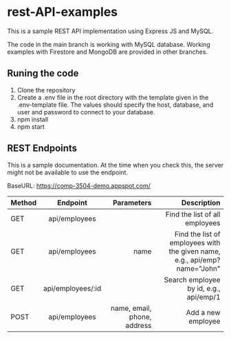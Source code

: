 # rest-API-examples

This is a sample REST API implementation using Express JS and MySQL.

The code in the main branch is working with MySQL database. Working examples with Firestore and MongoDB are provided in other branches.


## Runing the code

1. Clone the repository 
2. Create a .env file in the root directory with the template given in the .env-template file. The values should specify the host, database, and user and password to connect to your database.
3. npm install
4. npm start


## REST Endpoints
This is a sample documentation. At the time when you check this, the server might not be available to use the endpoint.

BaseURL: https://comp-3504-demo.appspot.com/

| Method        | Endpoint           | Parameters  | Description  |
| ------------- |:-------------:| -----:| -----:|
| GET  | api/employees |  | Find the list of all employees|
| GET  | api/employees | name | Find the list of employees with the given name, e.g., api/emp?name="John"|
| GET  | api/employees/:id |  | Search employee by id, e.g., api/emp/1|
| POST  | api/employees | name, email, phone, address  | Add a new employee|

